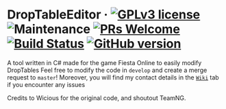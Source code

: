 # DropTableEditor &middot; [![GPLv3 license](https://img.shields.io/badge/License-GPLv3-blue.svg)](http://perso.crans.org/besson/LICENSE.html) ![Maintenance](https://img.shields.io/badge/Maintained%3F-yes-green.svg) [![PRs Welcome](https://img.shields.io/badge/PRs-welcome-brightgreen.svg?style=flat-square)](http://makeapullrequest.com)  [![Build Status](https://travis-ci.org/gherblino/DropTableEditor.svg?branch=master)](https://travis-ci.org/gherblino/DropTableEditor)  [![GitHub version](https://badge.fury.io/gh/Naereen%2FStrapDown.js.svg)](https://github.com/gherblino/DropTableEditor)

A tool written in C# made for the game Fiesta Online to easily modify DropTables
Feel free to modify the code in `develop` and create a merge request to `master`!
Moreover, you will find my contact details in the [`Wiki`](https://github.com/gherblino/DropTableEditor/wiki) tab if you encounter any issues

Credits to Wicious for the original code, and shoutout TeamNG.
